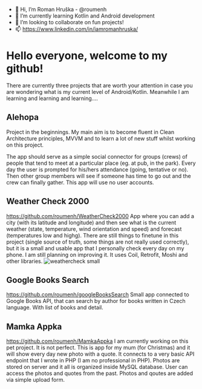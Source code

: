 - 👋 Hi, I’m Roman Hruška - @roumenh
- 👀 I’m currently learning Kotlin and Android development
- 💞️ I’m looking to collaborate on fun projects!
- 📫 https://www.linkedin.com/in/iamromanhruska/

# Hello everyone, welcome to my github!
There are currently three projects that are worth your attention in case you are wondering what is my current level of Android/Kotlin.
Meanwhile I am learning and learning and learning....

## Alehopa
Project in the beginnings. My main aim is to become fluent in Clean Architecture principles, MVVM and to learn a lot of new stuff whilst working on this project.

The app should serve as a simple social connector for groups (crews) of people that tend to meet at a particular place (eg. at pub, in the park). Every day the user is prompted for his/hers attendance (going, tentative or no). Then other group members will see if someone has time to go out and the crew can finally gather. This app will use no user accounts.

## Weather Check 2000
https://github.com/roumenh/WeatherCheck2000
App where you can add a city (with its latitude and longitude) and then see what is the current weather (state, temperature, wind orientation and speed) and forecast (temperatures low and highg). There are still things to finetune in this project (single source of truth, some things are not really used correctly), but it is a small and usable app that I personally check every day on my phone. I am still planning on improving it. It uses Coil, Retrofit, Moshi and other libraries.
![weathercheck small](https://user-images.githubusercontent.com/5468334/207570277-b79a9f8d-d87d-497a-9833-e3817965887f.jpg)

## Google Books Search
https://github.com/roumenh/googleBooksSearch
Small app connected to Google Books API, that can search by author for books written in Czech language. With list of books and detail.

## Mamka Appka
https://github.com/roumenh/MamkaAppka
I am currently working on this pet project. It is not perfect. This is app for my mum (for Christmas) and it will show every day new photo with a quote. It connects to a very basic API endpoint that I wrote in PHP (I am no professional in PHP). Photos are stored on server and it all is organized inside MySQL database. User can access the photos and quotes from the past. Photos and qoutes are added via simple upload form.
